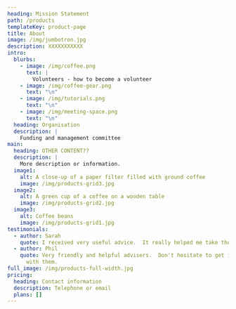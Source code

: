 ```yaml
---
heading: Mission Statement
path: /products
templateKey: product-page
title: About
image: /img/jumbotron.jpg
description: XXXXXXXXXXX
intro:
  blurbs:
    - image: /img/coffee.png
      text: |
        Volunteers - how to become a volunteer
    - image: /img/coffee-gear.png
      text: "\n"
    - image: /img/tutorials.png
      text: "\n"
    - image: /img/meeting-space.png
      text: "\n"
  heading: Organisation
  description: |
    Funding and management committee
main:
  heading: OTHER CONTENT??
  description: |
    More description or information.
  image1:
    alt: A close-up of a paper filter filled with ground coffee
    image: /img/products-grid3.jpg
  image2:
    alt: A green cup of a coffee on a wooden table
    image: /img/products-grid2.jpg
  image3:
    alt: Coffee beans
    image: /img/products-grid1.jpg
testimonials:
  - author: Sarah
    quote: I received very useful advice.  It really helped me take the next steps.
  - author: Phil
    quote: Very friendly and helpful advisers.  Don't hesitate to get in contact
      with them.
full_image: /img/products-full-width.jpg
pricing:
  heading: Contact information
  description: Telephone or email
  plans: []
---
```


